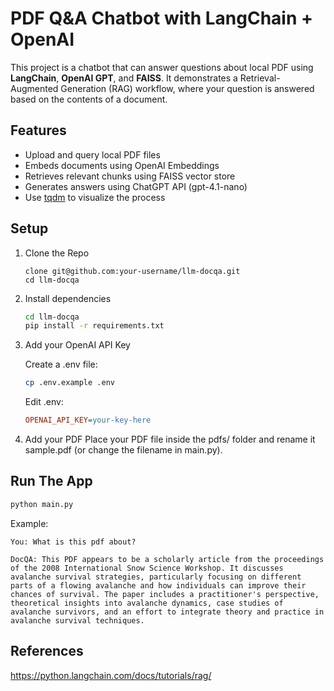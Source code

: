 # PDF Q&A Chatbot with LangChain + OpenAI

This project is a chatbot that can answer questions about local PDF using **LangChain**, **OpenAI GPT**, and **FAISS**. It demonstrates a Retrieval-Augmented Generation (RAG) workflow, where your question is answered based on the contents of a document.

## Features

- Upload and query local PDF files
- Embeds documents using OpenAI Embeddings
- Retrieves relevant chunks using FAISS vector store
- Generates answers using ChatGPT API (gpt-4.1-nano)
- Use [tqdm](https://github.com/tqdm/tqdm) to visualize the process

## Setup

1. Clone the Repo

   ```
   clone git@github.com:your-username/llm-docqa.git
   cd llm-docqa
   ```

2. Install dependencies

   ```bash
   cd llm-docqa
   pip install -r requirements.txt
   ```

3. Add your OpenAI API Key

   Create a .env file:

   ```bash
   cp .env.example .env
   ```

   Edit .env:

   ```ini
   OPENAI_API_KEY=your-key-here
   ```

4. Add your PDF
   Place your PDF file inside the pdfs/ folder and rename it sample.pdf (or change the filename in main.py).

## Run The App

```bash
python main.py
```

Example:

```vbnet
You: What is this pdf about?

DocQA: This PDF appears to be a scholarly article from the proceedings of the 2008 International Snow Science Workshop. It discusses avalanche survival strategies, particularly focusing on different parts of a flowing avalanche and how individuals can improve their chances of survival. The paper includes a practitioner's perspective, theoretical insights into avalanche dynamics, case studies of avalanche survivors, and an effort to integrate theory and practice in avalanche survival techniques.
```

## References

https://python.langchain.com/docs/tutorials/rag/

